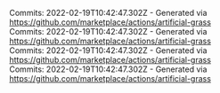 Commits: 2022-02-19T10:42:47.302Z - Generated via https://github.com/marketplace/actions/artificial-grass
<br>
Commits: 2022-02-19T10:42:47.302Z - Generated via https://github.com/marketplace/actions/artificial-grass
<br>
Commits: 2022-02-19T10:42:47.302Z - Generated via https://github.com/marketplace/actions/artificial-grass
<br>
Commits: 2022-02-19T10:42:47.302Z - Generated via https://github.com/marketplace/actions/artificial-grass
<br>
